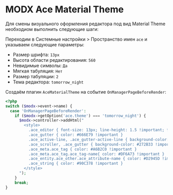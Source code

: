 # MODX Ace Material Theme

Для смены визуального оформления редактора под вид Material Theme необходиом выполнить следующие шаги:

Переходим в Системные настройки > Пространство имен `ace` и указываем следующие параметры:

- Размер шрифта: `13px`
- Высота области редактирования: `560`
- Невидимые символы: `Да`
- Мягкая табуляция: `Нет`
- Размер табуляции: `2`
- Тема редактора: `tomorrow_night`

Создаём плагин `AceMaterialTheme` на событие `OnManagerPageBeforeRender`:

```php
<?php
switch ($modx->event->name) {
  case 'OnManagerPageBeforeRender':
    if ($modx->getOption('ace.theme') === 'tomorrow_night') {
      $modx->controller->addHtml("
        <style>
          .ace_editor { font-size: 13px; line-height: 1.5 !important; font-family: 'Menlo Regular', 'Consolas', 'source-code-pro', monospace !important }
          .ace_gutter { color: #666E79 !important }
          .ace_active-line, .ace_gutter-active-line { background-color: #2A2F38 !important }
          .ace_scroller, .ace_gutter { background-color: #272B33 !important }
          .ace_meta.ace_tag { color: #A6B2C0 !important }
          .ace_meta.ace_tag.ace_tag-name{ color: #DF6A73 !important }
          .ace_entity.ace_other.ace_attribute-name { color: #D2945D !important }
          .ace_string { color: #90C378 !important }
        </style>
      ");
    }
    break;
}
```
